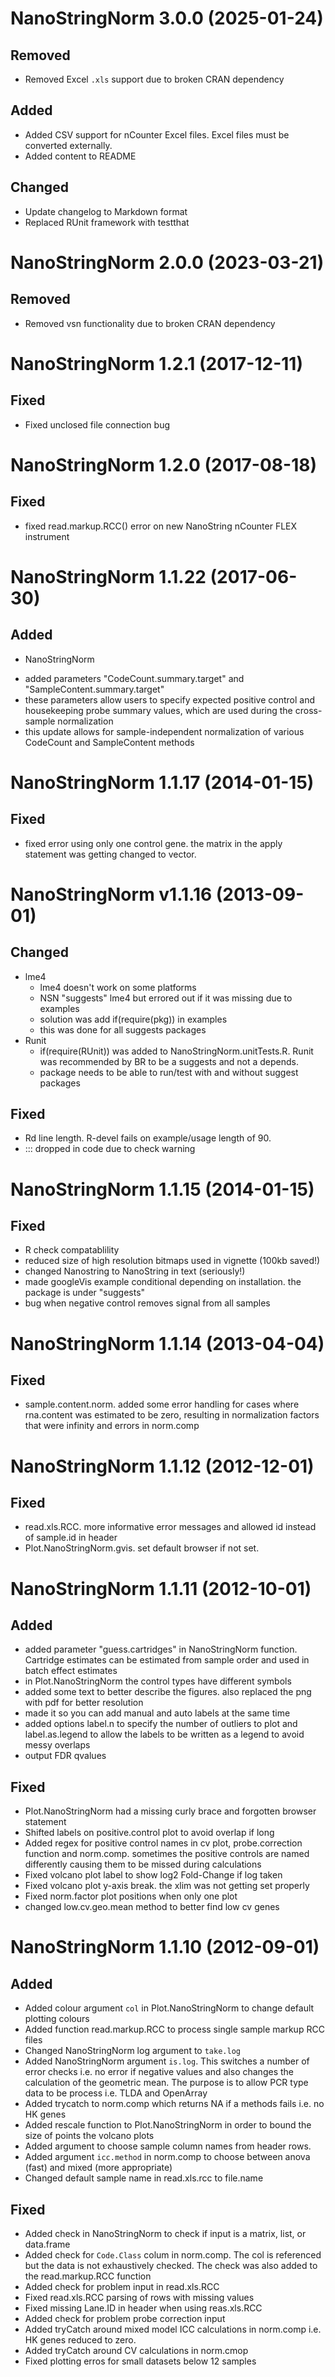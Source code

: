 # NanoStringNorm 3.0.0 (2025-01-24)

## Removed
* Removed Excel `.xls` support due to broken CRAN dependency

## Added
* Added CSV support for nCounter Excel files. Excel files must be converted externally.
* Added content to README

## Changed
* Update changelog to Markdown format
* Replaced RUnit framework with testthat


# NanoStringNorm 2.0.0 (2023-03-21)

## Removed
* Removed vsn functionality due to broken CRAN dependency


# NanoStringNorm 1.2.1 (2017-12-11)

## Fixed
* Fixed unclosed file connection bug


# NanoStringNorm 1.2.0 (2017-08-18)

## Fixed
* fixed read.markup.RCC() error on new NanoString nCounter FLEX instrument


# NanoStringNorm 1.1.22 (2017-06-30)

## Added
* NanoStringNorm
 - added parameters "CodeCount.summary.target" and "SampleContent.summary.target"
 - these parameters allow users to specify expected positive control and housekeeping probe summary values, which are used during the cross-sample normalization
 - this update allows for sample-independent normalization of various CodeCount and SampleContent methods 


# NanoStringNorm 1.1.17 (2014-01-15)

## Fixed
* fixed error using only one control gene.  the matrix in the apply statement was getting changed to vector.


# NanoStringNorm v1.1.16 (2013-09-01)

## Changed
* lme4
  * lme4 doesn't work on some platforms
  * NSN "suggests" lme4 but errored out if it was missing due to examples
  * solution was add if(require(pkg)) in examples
  * this was done for all suggests packages
* Runit
  * if(require(RUnit)) was added to NanoStringNorm.unitTests.R.  Runit was recommended by BR to be a suggests and not a depends.  
  * package needs to be able to run/test with and without suggest packages

## Fixed 
* Rd line length.  R-devel fails on example/usage length of 90.
* ::: dropped in code due to check warning


# NanoStringNorm 1.1.15 (2014-01-15)

## Fixed
* R check compatablility
* reduced size of high resolution bitmaps used in vignette (100kb saved!)
* changed Nanostring to NanoString in text (seriously!)
* made googleVis example conditional depending on installation.  the package is under "suggests"
* bug when negative control removes signal from all samples


# NanoStringNorm 1.1.14 (2013-04-04)

## Fixed
* sample.content.norm.  added some error handling for cases where rna.content was estimated to be zero, resulting in normalization factors that were infinity and errors in norm.comp


# NanoStringNorm 1.1.12 (2012-12-01)

## Fixed
* read.xls.RCC.  more informative error messages and allowed id instead of sample.id in header
* Plot.NanoStringNorm.gvis.  set default browser if not set.

# NanoStringNorm 1.1.11 (2012-10-01)

## Added
* added parameter "guess.cartridges" in NanoStringNorm function.  Cartridge estimates can be estimated from sample order and used in batch effect estimates
* in Plot.NanoStringNorm the control types have different symbols
* added some text to better describe the figures.  also replaced the png with pdf for better resolution
* made it so you can add manual and auto labels at the same time
* added options label.n to specify the number of outliers to plot and label.as.legend to allow the labels to be written as a legend to avoid messy overlaps
* output FDR qvalues

## Fixed
* Plot.NanoStringNorm had a missing curly brace and forgotten browser statement
* Shifted labels on positive.control plot to avoid overlap if long
* Added regex for positive control names in cv plot, probe.correction function and norm.comp.  sometimes the positive controls are named differently causing them to be missed during calculations
* Fixed volcano plot label to show log2 Fold-Change if log taken
* Fixed volcano plot y-axis break.  the xlim was not getting set properly
* Fixed norm.factor plot positions when only one plot
* changed low.cv.geo.mean method to better find low cv genes 


# NanoStringNorm 1.1.10 (2012-09-01)

## Added
* Added colour argument `col` in Plot.NanoStringNorm to change default plotting colours
* Added function read.markup.RCC to process single sample markup RCC files
* Changed NanoStringNorm log argument to `take.log`
* Added NanoStringNorm argument `is.log`.  This switches a number of error checks i.e. no error if negative values and also changes the calculation of the geometric mean.  The purpose is to allow PCR type data to be process i.e. TLDA and OpenArray
* Added trycatch to norm.comp which returns NA if a methods fails i.e. no HK genes
* Added rescale function to Plot.NanoStringNorm in order to bound the size of points the volcano plots
* Added argument to choose sample column names from header rows.
* Added argument `icc.method` in norm.comp to choose between anova (fast) and mixed (more appropriate)
* Changed default sample name in read.xls.rcc to file.name

## Fixed
* Added check in NanoStringNorm to check if input is a matrix, list, or data.frame
* Added check for `Code.Class` colum in norm.comp.  The col is referenced but the data is not exhaustively checked.  The check was also added to the read.markup.RCC function
* Added check for problem input in read.xls.RCC
* Fixed read.xls.RCC parsing of rows with missing values 
* Fixed missing Lane.ID in header when using reas.xls.RCC
* Added check for problem probe correction input
* Added tryCatch around mixed model ICC calculations in norm.comp i.e. HK genes reduced to zero.
* Added tryCatch around CV calculations in norm.cmop
* Fixed plotting erros for small datasets below 12 samples

